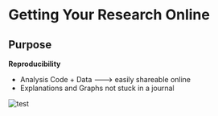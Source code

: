 # Getting Your Research Online

## Purpose

__Reproducibility__

* Analysis Code + Data ---> easily shareable online
* Explanations and Graphs not stuck in a journal

![test](mario_prof_pic%20copy.jpg)

<!-- <img src="mario_prof_pic.png" width='200'> -->